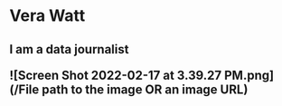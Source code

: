 <h1> Vera Watt
  <h2> I am a data journalist
    
    
![Screen Shot 2022-02-17 at 3.39.27 PM.png](/File path to the image OR an image URL)
    
